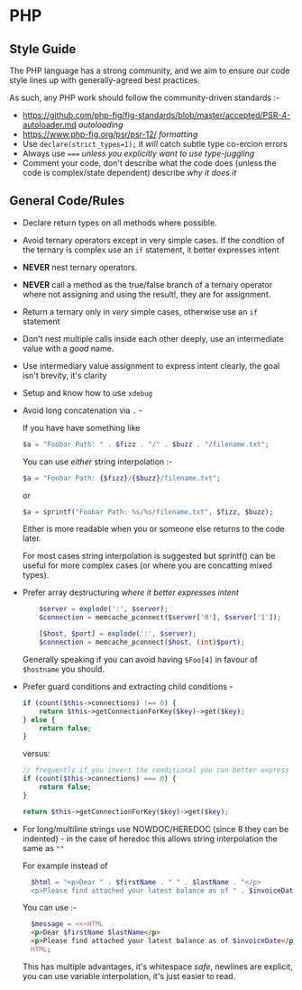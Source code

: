 # PHP

## Style Guide

The PHP language has a strong community, and we aim to ensure our code style
lines up with generally-agreed best practices. 

As such, any PHP work should follow the community-driven standards :-

* https://github.com/php-fig/fig-standards/blob/master/accepted/PSR-4-autoloader.md *autoloading*
* https://www.php-fig.org/psr/psr-12/ *formatting*
* Use `declare(strict_types=1);` it *will* catch subtle type co-ercion errors
* Always use `===` *unless you explicitly want to use type-juggling*
* Comment your code, don't describe what the code does (unless the code is complex/state dependent) describe *why it does it*

## General Code/Rules

* Declare return types on all methods where possible.
* Avoid ternary operators except in very simple cases.
    If the condtion of the ternary is complex use an `if` statement, it better expresses intent
* **NEVER** nest ternary operators.
* **NEVER** call a method as the true/false branch of a ternary operator where not assigning and using the result!, they are for assignment.
* Return a ternary only in *very* simple cases, otherwise use an `if` statement
* Don't nest multiple calls inside each other deeply, use an intermediate value with a *good* name.
* Use intermediary value assignment to express intent clearly, the goal isn't brevity, it's clarity
* Setup and know how to use `xdebug`
* Avoid long concatenation via `.` -
    
    If you have have something like 

    ```php
    $a = "Foobar Path: " . $fizz . "/" . $buzz . "/filename.txt";
    ```

    You can use *either* string interpolation :-
    ```php
    $a = "Foobar Path: {$fizz}/{$buzz}/filename.txt";
    ```

    or

    ```php
    $a = sprintf("Foobar Path: %s/%s/filename.txt", $fizz, $buzz);
    ```

    Either is more readable when you or someone else returns to the code later.

    For most cases string interpolation is suggested but sprintf() can be useful for more complex cases (or where you are concatting mixed types).
* Prefer array destructuring *where it better expresses intent*
    ```php
        $server = explode(':', $server);
        $connection = memcache_pconnect($server['0'], $server['1']);

        [$host, $port] = explode(':', $server);
        $connection = memcache_pconnect($host, (int)$port);
    ```
    
    Generally speaking if you can avoid having `$Foo[4]` in favour of `$hostname` you should.
* Prefer guard conditions and extracting child conditions - 
    ```php
    if (count($this->connections) !== 0) {
        return $this->getConnectionForKey($key)->get($key);
    } else {
        return false;
    }
    ```

    versus:

    ```php
    // frequently if you invert the conditional you can better express intent
    if (count($this->connections) === 0) {
        return false;
    }

    return $this->getConnectionForKey($key)->get($key);
    ```
* For long/multiline strings use NOWDOC/HEREDOC (since 8 they can be indented) - in the case of heredoc this allows string interpolation the same as `""`

    For example instead of

  ```php
    $html = "<p>Dear " . $firstName . " " . $lastName . "</p>
    <p>Please find attached your latest balance as of " . $invoiceDate . "</p>";
  ```

  You can use :-

  ```php
    $message = <<<HTML
    <p>Dear $firstName $lastName</p>
    <p>Please find attached your latest balance as of $invoiceDate</p>
    HTML;
  ```

  This has multiple advantages, it's whitespace *safe*, newlines are explicit, you can use variable interpolation, it's just easier to read.